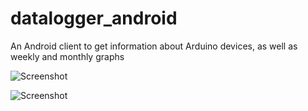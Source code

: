 # datalogger_android
An Android client to get information about Arduino devices, as well as weekly and monthly graphs


![Screenshot](Data%20Logger%200.png)

![Screenshot](Data%20Logger%201.png)
